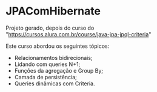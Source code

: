 # JPAComHibernate
Projeto gerado, depois do curso do "https://cursos.alura.com.br/course/java-jpa-jpql-criteria"

Este curso abordou os seguintes tópicos:

* Relacionamentos bidirecionais;
* Lidando com queries N+1;
* Funções da agregação e Group By;
* Camada de persistência;
* Queries dinâmicas com Criteria.
